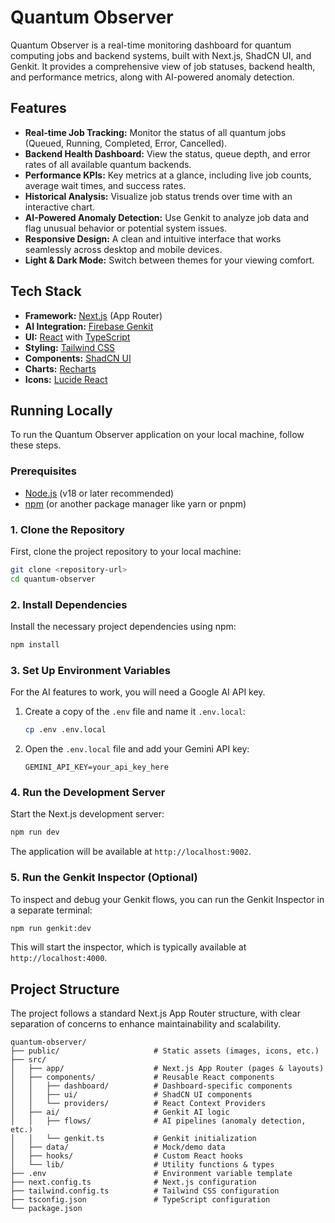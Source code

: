 # Quantum Observer

Quantum Observer is a real-time monitoring dashboard for quantum computing jobs and backend systems, built with Next.js, ShadCN UI, and Genkit. It provides a comprehensive view of job statuses, backend health, and performance metrics, along with AI-powered anomaly detection.

## Features

- **Real-time Job Tracking:** Monitor the status of all quantum jobs (Queued, Running, Completed, Error, Cancelled).
- **Backend Health Dashboard:** View the status, queue depth, and error rates of all available quantum backends.
- **Performance KPIs:** Key metrics at a glance, including live job counts, average wait times, and success rates.
- **Historical Analysis:** Visualize job status trends over time with an interactive chart.
- **AI-Powered Anomaly Detection:** Use Genkit to analyze job data and flag unusual behavior or potential system issues.
- **Responsive Design:** A clean and intuitive interface that works seamlessly across desktop and mobile devices.
- **Light & Dark Mode:** Switch between themes for your viewing comfort.

## Tech Stack

- **Framework:** [Next.js](https://nextjs.org/) (App Router)
- **AI Integration:** [Firebase Genkit](https://firebase.google.com/docs/genkit)
- **UI:** [React](https://react.dev/) with [TypeScript](https://www.typescriptlang.org/)
- **Styling:** [Tailwind CSS](https://tailwindcss.com/)
- **Components:** [ShadCN UI](https://ui.shadcn.com/)
- **Charts:** [Recharts](https://recharts.org/)
- **Icons:** [Lucide React](https://lucide.dev/guide/packages/lucide-react)

## Running Locally

To run the Quantum Observer application on your local machine, follow these steps.

### Prerequisites

- [Node.js](https://nodejs.org/) (v18 or later recommended)
- [npm](https://www.npmjs.com/) (or another package manager like yarn or pnpm)

### 1. Clone the Repository

First, clone the project repository to your local machine:

```bash
git clone <repository-url>
cd quantum-observer
```

### 2. Install Dependencies

Install the necessary project dependencies using npm:

```bash
npm install
```

### 3. Set Up Environment Variables

For the AI features to work, you will need a Google AI API key.

1.  Create a copy of the `.env` file and name it `.env.local`:
    ```bash
    cp .env .env.local
    ```
2.  Open the `.env.local` file and add your Gemini API key:
    ```
    GEMINI_API_KEY=your_api_key_here
    ```

### 4. Run the Development Server

Start the Next.js development server:

```bash
npm run dev
```

The application will be available at `http://localhost:9002`.

### 5. Run the Genkit Inspector (Optional)

To inspect and debug your Genkit flows, you can run the Genkit Inspector in a separate terminal:

```bash
npm run genkit:dev
```

This will start the inspector, which is typically available at `http://localhost:4000`.

## Project Structure

The project follows a standard Next.js App Router structure, with clear separation of concerns to enhance maintainability and scalability.

```
quantum-observer/
├── public/                     # Static assets (images, icons, etc.)
├── src/
│   ├── app/                    # Next.js App Router (pages & layouts)
│   ├── components/             # Reusable React components
│   │   ├── dashboard/          # Dashboard-specific components
│   │   ├── ui/                 # ShadCN UI components
│   │   └── providers/          # React Context Providers
│   ├── ai/                     # Genkit AI logic
│   │   ├── flows/              # AI pipelines (anomaly detection, etc.)
│   │   └── genkit.ts           # Genkit initialization
│   ├── data/                   # Mock/demo data
│   ├── hooks/                  # Custom React hooks
│   └── lib/                    # Utility functions & types
├── .env                        # Environment variable template
├── next.config.ts              # Next.js configuration
├── tailwind.config.ts          # Tailwind CSS configuration
├── tsconfig.json               # TypeScript configuration
└── package.json
```
